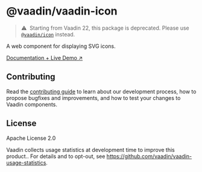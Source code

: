 # @vaadin/vaadin-icon

> ⚠️&nbsp; Starting from Vaadin 22, this package is deprecated.
> Please use [`@vaadin/icon`](https://www.npmjs.com/package/@vaadin/icon) instead.

A web component for displaying SVG icons.

[Documentation + Live Demo ↗](https://vaadin.com/docs/latest/components/icons)

## Contributing

Read the [contributing guide](https://vaadin.com/docs/latest/contributing/overview) to learn about our development process, how to propose bugfixes and improvements, and how to test your changes to Vaadin components.

## License

Apache License 2.0

Vaadin collects usage statistics at development time to improve this product..
For details and to opt-out, see https://github.com/vaadin/vaadin-usage-statistics.
